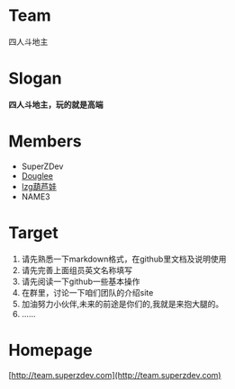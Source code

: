 # Team
四人斗地主

# Slogan
**四人斗地主，玩的就是高端**

# Members

- SuperZDev
- [Douglee](https://github.com/DougLee)
- [lzg葫芦娃](https://github.com/lzghuluw)
- NAME3

# Target

1. 请先熟悉一下markdown格式，在github里文档及说明使用
2. 请先完善上面组员英文名称填写
3. 请先阅读一下github一些基本操作
4. 在群里，讨论一下咱们团队的介绍site
5. 加油努力小伙伴,未来的前途是你们的,我就是来抱大腿的。
6. ......

# Homepage
[http://team.superzdev.com](http://team.superzdev.com)
